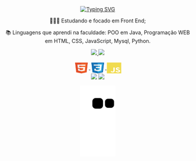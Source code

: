 <div align="center">
  <a href="https://git.io/typing-svg"><img src="https://readme-typing-svg.demolab.com?  font=Fira+Code&pause=1000&color=8F9CA1&vCenter=true&width=435&lines=Ol%C3%A1+Sejam+bem-vindos(as)!!;Sou+Kennes+Eduardo.;Tenho+22+anos.;Estudando+para+ser+Dev.+Front+End!!!" alt="Typing SVG" /></a>
 
</div>  
<div align="center">
  <p>👩🏻‍💻 Estudando e focado em Front End;</p>
  <p>📚 Linguagens que aprendi na faculdade: POO em Java, Programação WEB em HTML, CSS, JavaScript, Mysql, Python.</p>
</div>   

<div align="center">
  <a href="https://github.com/KennesEduardo">
  <img height="180em" src="https://github-readme-stats.vercel.app/api?username=KennesEduardo&show_icons=true&theme=dark&include_all_commits=true&count_private=true"/>
  <img height="180em" src="https://github-readme-stats.vercel.app/api/top-langs/?username=KennesEduardo&layout=compact&langs_count=7&theme=dark"/>
</div>
  
<div style="display: inline_block" align="center"><br>
  <img align="center" alt="Kennes-HTML" height="30" width="40" src="https://raw.githubusercontent.com/devicons/devicon/master/icons/html5/html5-original.svg">
  <img align="center" alt="Kennes-CSS" height="30" width="40" src="https://raw.githubusercontent.com/devicons/devicon/master/icons/css3/css3-original.svg">
  <img align="center" alt="Kennes-Js" height="30" width="40" src="https://raw.githubusercontent.com/devicons/devicon/master/icons/javascript/javascript-plain.svg"> 
</div>  

<div align="center"> 
  <a href = "KennesEduardo@gmail.com"><img src="https://img.shields.io/badge/-Gmail-%23333?style=for-the-badge&logo=gmail&logoColor=white" target="_blank"></a>
  <a href="https://www.linkedin.com/in/kennes-eduardo-52165b239/" target="_blank"><img src="https://img.shields.io/badge/-LinkedIn-%230077B5?style=for-the-badge&logo=linkedin&logoColor=white" target="_blank"></a> 
 
  ![Snake animation](https://github.com/KennesEduardo/KennesEduardo/blob/output/github-contribution-grid-snake.svg)
 
</div>
